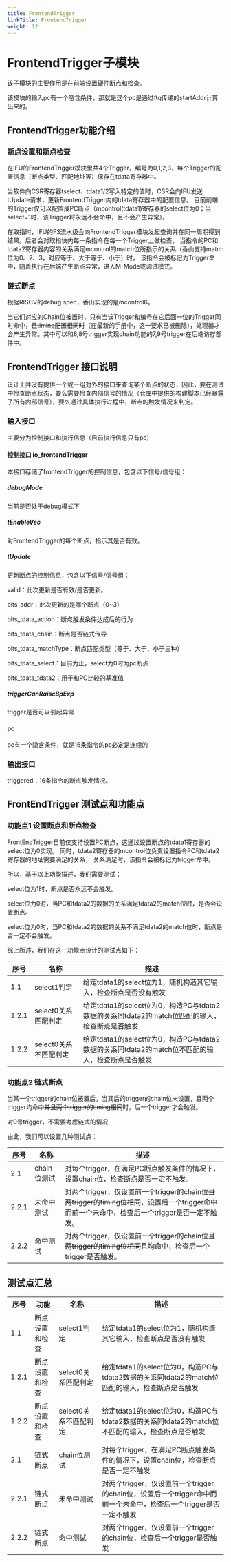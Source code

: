 ```yaml
---
title: FrontendTrigger
linkTitle: FrontendTrigger
weight: 12
---
```


<div class="ifu-ctx">

# FrontendTrigger子模块
该子模块的主要作用是在前端设置硬件断点和检查。

该模块的输入pc有一个隐含条件，那就是这个pc是通过ftq传递的startAddr计算出来的。

## FrontendTrigger功能介绍

### 断点设置和断点检查
在IFU的FrontendTrigger模块里共4个Trigger，编号为0,1,2,3，每个Trigger的配置信息（断点类型、匹配地址等）保存在tdata寄存器中。

当软件向CSR寄存器tselect、tdata1/2写入特定的值时，CSR会向IFU发送tUpdate请求，更新FrontendTrigger内的tdata寄存器中的配置信息。
目前前端的Trigger仅可以配置成PC断点（mcontrol(tdata1)寄存器的select位为0；当select=1时，该Trigger将永远不会命中，且不会产生异常）。

在取指时，IFU的F3流水级会向FrontendTrigger模块发起查询并在同一周期得到结果。后者会对取指块内每一条指令在每一个Trigger上做检查，
当指令的PC和tdata2寄存器内容的关系满足mcontrol的match位所指示的关系（香山支持match位为0、2、3，对应等于、大于等于、小于）时，
该指令会被标记为Trigger命中，随着执行在后端产生断点异常，进入M-Mode或调试模式。

### 链式断点

根据RISCV的debug spec，香山实现的是mcontrol6。

当它们对应的Chain位被置时，只有当该Trigger和编号在它后面一位的Trigger同时命中，~~且timing配置相同时~~（在最新的手册中，这一要求已被删除），处理器才会产生异常。其中可以和6,8号trigger实现chain功能的7,9号trigger在后端访存部件中。


## FrontendTrigger 接口说明

设计上并没有提供一个或一组对外的接口来查询某个断点的状态，因此，要在测试中检查断点状态，要么需要检查内部信号的情况（仓库中提供的构建脚本已经暴露了所有内部信号），要么通过具体执行过程中，断点的触发情况来判定。

### 输入接口

主要分为控制接口和执行信息（目前执行信息只有pc）

#### 控制接口 io_frontendTrigger

本接口存储了frontendTrigger的控制信息，包含以下信号/信号组：

##### debugMode

当前是否处于debug模式下

##### tEnableVec

对FrontendTrigger的每个断点，指示其是否有效。

##### tUpdate

更新断点的控制信息，包含以下信号/信号组：

valid：此次更新是否有效/是否更新。

bits\_addr：此次更新的是哪个断点（0~3）

bits\_tdata\_action：断点触发条件达成后的行为

bits\_tdata\_chain：断点是否链式传导

bits\_tdata\_matchType：断点匹配类型（等于、大于、小于三种）

bits\_tdata\_select：目前为止，select为0时为pc断点

bits\_tdata\_tdata2：用于和PC比较的基准值

##### triggerCanRaiseBpExp

trigger是否可以引起异常

#### pc

pc有一个隐含条件，就是16条指令的pc必定是连续的

### 输出接口

triggered：16条指令的断点触发情况。

## FrontEndTrigger 测试点和功能点

### 功能点1 设置断点和断点检查
FrontEndTrigger目前仅支持设置PC断点，这通过设置断点的tdata1寄存器的select位为0实现。
同时，tdata2寄存器的mcontrol位负责设置指令PC和tdata2寄存器的地址需要满足的关系，
关系满足时，该指令会被标记为trigger命中。

所以，基于以上功能描述，我们需要测试：

select位为1时，断点是否永远不会触发。

select位为0时，当PC和tdata2的数据的关系满足tdata2的match位时，是否会设置断点。

select位为0时，当PC和tdata2的数据的关系不满足tdata2的match位时，断点是否一定不会触发。

综上所述，我们在这一功能点设计的测试点如下：

| 序号      | 名称                   | 描述                                                |
|---------|----------------------|------------------------------------------------------------------|
| 1\.1    | select1判定            | 给定tdata1的select位为1，随机构造其它输入，检查断点是否没有触发                           |
| 1\.2\.1 | select0关系匹配判定   | 给定tdata1的select位为0，构造PC与tdata2数据的关系同tdata2的match位匹配的输入，检查断点是否触发  | 
| 1\.2\.2 |  select0关系不匹配判定 | 给定tdata1的select位为0，构造PC与tdata2数据的关系同tdata2的match位不匹配的输入，检查断点是否触发 |

### 功能点2 链式断点

当某一个trigger的chain位被置后，当其后的trigger的chain位未设置，且两个trigger均命中~~并且两个trigger的timing相同~~时，后一个trigger才会触发。

对0号trigger，不需要考虑链式的情况

由此，我们可以设置几种测试点：

| 序号   | 名称   | 描述                                                |
|------|------|---------------------------------------------------|
| 2\.1 |  chain位测试 | 对每个trigger，在满足PC断点触发条件的情况下，设置chain位，检查断点是否一定不触发。  |
| 2\.2\.1 | 未命中测试 | 对两个trigger，仅设置前一个trigger的chain位~~且两trigger的timing位相同~~，设置后一个trigger命中而前一个未命中，检查后一个trigger是否一定不触发。 |
| 2\.2\.2 | 命中测试 | 对两个trigger，仅设置前一个trigger的chain位~~且两trigger的timing位相同~~且均命中，检查后一个trigger是否触发。 |

## **测试点汇总**

| 序号   | 功能          | 名称              | 描述                                                |
|------|-------------|-----------------|------------------------------------------------------------------|
| 1\.1 | 断点设置和检查     | select1判定       | 给定tdata1的select位为1，随机构造其它输入，检查断点是否没有触发                                                        |
| 1\.2\.1 | 断点设置和检查     | select0关系匹配判定  | 给定tdata1的select位为0，构造PC与tdata2数据的关系同tdata2的match位匹配的输入，检查断点是否触发                               | 
| 1\.2\.2 | 断点设置和检查     | select0关系不匹配判定 | 给定tdata1的select位为0，构造PC与tdata2数据的关系同tdata2的match位不匹配的输入，检查断点是否触发                              |
| 2\.1 | 链式断点        | chain位测试        | 对每个trigger，在满足PC断点触发条件的情况下，设置chain位，检查断点是否一定不触发                                               |
| 2\.2\.1 | 链式断点        | 未命中测试           | 对两个trigger，仅设置前一个trigger的chain位，设置后一个trigger命中而前一个未命中，检查后一个trigger是否一定不触发 |
| 2\.2\.2 | 链式断点        | 命中测试            | 对两个trigger，仅设置前一个trigger的chain位，检查后一个trigger是否触发 |

</div>